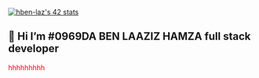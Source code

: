


<a href="https://github.com/oakoudad/badge42"><img src="https://badge.mediaplus.ma/greenbinary/hben-laz" alt="hben-laz's 42 stats" /></a>

## 👋 Hi  I’m   #0969DA BEN LAAZIZ HAMZA full stack developer

<div style="color:red">hhhhhhhhh</div>

